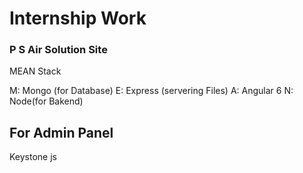 # Internship Work

 ### P S Air Solution Site
 
 MEAN Stack
 
 M: Mongo (for Database)
 E: Express (servering Files)
 A: Angular 6
 N: Node(for Bakend)
 
## For Admin Panel
Keystone js 
 
 

